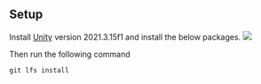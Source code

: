 
## Setup
Install [Unity](https://unity.com/download) version 2021.3.15f1 and install the below packages.
![](images/Install.png)


Then run the following command
```
git lfs install
```